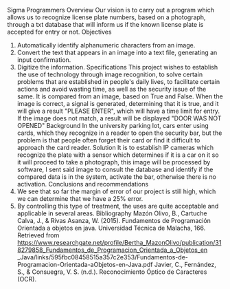 Sigma Programmers
Overview
Our vision is to carry out a program which allows us to recognize license plate numbers,
based on a photograph, through a txt database that will inform us if the known license plate is
accepted for entry or not.
Objectives
1. Automatically identify alphanumeric characters from an image.
2. Convert the text that appears in an image into a text file, generating an input
confirmation.
3. Digitize the information.
Specifications
This project wishes to establish the use of technology through image recognition, to solve
certain problems that are established in people's daily lives, to facilitate certain actions and avoid
wasting time, as well as the security issue of the same.
It is compared from an image, based on True and False. When the image is correct, a
signal is generated, determining that it is true, and it will give a result "PLEASE ENTER", which
will have a time limit for entry. If the image does not match, a result will be displayed "DOOR
WAS NOT OPENED"
Background
In the university parking lot, cars enter using cards, which they recognize in a reader to
open the security bar, but the problem is that people often forget their card or find it difficult to
approach the card reader.
Solution
It is to establish IP cameras which recognize the plate with a sensor which determines if it
is a car on it so it will proceed to take a photograph, this image will be processed by software, I
sent said image to consult the database
 and identify if the compared data is in the system, activate the bar, otherwise there is no
activation.
Conclusions and recommendations
 1. We see that so far the margin of error of our project is still high, which we can
determine that we have a 25% error.
2. By controlling this type of treatment, the uses are quite acceptable and applicable in
several areas.
Bibliography
Mazón Olivo, B., Cartuche Calva, J., & Rivas Asanza, W. (2015). Fundamentos de
Programación Orientada a objetos en java. Universidad Técnica de Malacha, 166.
Retrieved from https://www.researchgate.net/profile/Bertha_MazonOlivo/publication/318279858_Fundamentos_de_Programacion_Orientada_a_Objetos_en
_Java/links/595fbc08458515a357c2e353/Fundamentos-de-Programacion-Orientada-aObjetos-en-Java.pdf
Javier, C., Fernández, S., & Consuegra, V. S. (n.d.). Reconocimiento Óptico de Caracteres
(OCR).
